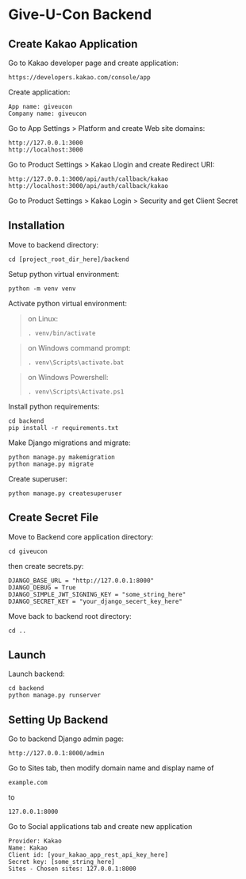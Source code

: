 # Give-U-Con Backend


## Create Kakao Application

Go to Kakao developer page and create application:
```
https://developers.kakao.com/console/app
```

Create application:
```
App name: giveucon
Company name: giveucon
```

Go to App Settings > Platform and create Web site domains:

```
http://127.0.0.1:3000
http://localhost:3000
```

Go to Product Settings > Kakao Llogin and create Redirect URI:

```
http://127.0.0.1:3000/api/auth/callback/kakao
http://localhost:3000/api/auth/callback/kakao
```

Go to Product Settings > Kakao Login > Security and get Client Secret

## Installation

Move to backend directory:

```
cd [project_root_dir_here]/backend
```

Setup python virtual environment:

```
python -m venv venv
```

Activate python virtual environment:

> on Linux: 
> ```
> . venv/bin/activate
> ```

> on Windows command prompt: 
> ```
> . venv\Scripts\activate.bat
> ```

> on Windows Powershell: 
> ```
> . venv\Scripts\Activate.ps1
> ```

Install python requirements:

```
cd backend
pip install -r requirements.txt
```

Make Django migrations and migrate:

```
python manage.py makemigration
python manage.py migrate
```

Create superuser:

```
python manage.py createsuperuser
```


## Create Secret File

Move to Backend core application directory:

```
cd giveucon
```

then create secrets.py:

```
DJANGO_BASE_URL = "http://127.0.0.1:8000"
DJANGO_DEBUG = True
DJANGO_SIMPLE_JWT_SIGNING_KEY = "some_string_here"
DJANGO_SECRET_KEY = "your_django_secert_key_here"
```

Move back to backend root directory:

```
cd ..
```

## Launch

Launch backend:

```
cd backend
python manage.py runserver
```


## Setting Up Backend

Go to backend Django admin page:

```
http://127.0.0.1:8000/admin
```

Go to Sites tab, then modify domain name and display name of

```
example.com
```

to

```
127.0.0.1:8000
```

Go to Social applications tab and create new application

```
Provider: Kakao
Name: Kakao
Client id: [your_kakao_app_rest_api_key_here]
Secret key: [some_string_here]
Sites - Chosen sites: 127.0.0.1:8000
```
